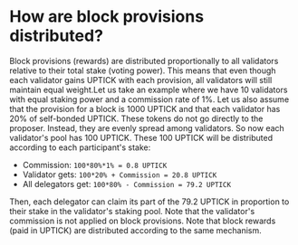 # How are block provisions distributed?

Block provisions (rewards) are distributed proportionally to all validators relative to their total stake (voting power). This means that even though each validator gains UPTICK with each provision, all validators will still maintain equal weight.Let us take an example where we have 10 validators with equal staking power and a commission rate of 1%. Let us also assume that the provision for a block is 1000 UPTICK and that each validator has 20% of self-bonded UPTICK. These tokens do not go directly to the proposer. Instead, they are evenly spread among validators. So now each validator's pool has 100 UPTICK. These 100 UPTICK will be distributed according to each participant's stake:

* Commission: `100*80%*1% = 0.8 UPTICK`
* Validator gets: `100*20% + Commission = 20.8 UPTICK`
* All delegators get: `100*80% - Commission = 79.2 UPTICK`

Then, each delegator can claim its part of the 79.2 UPTICK in proportion to their stake in the validator's staking pool. Note that the validator's commission is not applied on block provisions. Note that block rewards (paid in UPTICK) are distributed according to the same mechanism.
